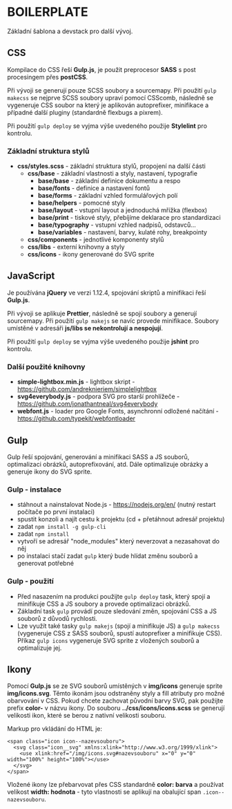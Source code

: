 # BOILERPLATE

Základní šablona a devstack pro další vývoj.


## CSS

Kompilace do CSS řeší **Gulp.js**, je použit preprocesor **SASS** s post procesingem přes **postCSS**.

Při vývoji se generují pouze SCSS soubory a sourcemapy. Při použití `gulp makecss` se nejprve SCSS soubory upraví pomocí CSScomb, následně se vygeneruje CSS soubor na který je aplikován autoprefixer, minifikace a případné další pluginy (standardně flexbugs a pixrem).

Při použití `gulp deploy` se vyjma výše uvedeného použije **Stylelint** pro kontrolu.


### Základní struktura stylů

* **css/styles.scss** - základní struktura stylů, propojení na další části
  * **css/base** - základní vlastnosti a styly, nastavení, typografie
    * **base/base** - základní definice dokumentu a respo
    * **base/fonts** - definice a nastavení fontů
    * **base/forms** - základní vzhled formulářových polí
    * **base/helpers** - pomocné styly
    * **base/layout** - vstupní layout a jednoduchá mřížka (flexbox)
    * **base/print** - tiskové styly, přebíjíme deklarace pro standardizaci
    * **base/typography** - vstupní vzhled nadpisů, odstavců...
    * **base/variables** - nastavení, barvy, kulaté rohy, breakpointy
  * **css/components** - jednotlivé komponenty stylů
  * **css/libs** - externí knihovny a styly
  * **css/icons** - ikony generované do SVG sprite


## JavaScript

Je používána **jQuery** ve verzi 1.12.4, spojování skriptů a minifikaci řeší **Gulp.js**.

Při vývoji se aplikuje **Prettier**, následně se spojí soubory a generují sourcemapy. Při použití `gulp makejs` se navíc provede minifikace. Soubory umístěné v adresáři **js/libs se nekontrolují a nespojují**.

Při použití `gulp deploy` se vyjma výše uvedeného použije **jshint** pro kontrolu.

### Další použité knihovny

* **simple-lightbox.min.js** - lightbox skript - https://github.com/andreknieriem/simplelightbox
* **svg4everybody.js** - podpora SVG pro starší prohlížeče - https://github.com/jonathantneal/svg4everybody
* **webfont.js** - loader pro Google Fonts, asynchronní odložené načítání - https://github.com/typekit/webfontloader


## Gulp

Gulp řeší spojování, generování a minifikaci SASS a JS souborů, optimalizaci obrázků, autoprefixování, atd. Dále optimalizuje obrázky a generuje ikony do SVG sprite.

### Gulp - instalace

* stáhnout a nainstalovat Node.js - https://nodejs.org/en/ (nutný restart počítače po první instalaci)
* spustit konzoli a najít cestu k projektu (cd + přetáhnout adresář projektu)
* zadat `npm install -g gulp-cli`
* zadat `npm install`
* vytvoří se adresář "node_modules" který neverzovat a nezasahovat do něj
* po instalaci stačí zadat `gulp` který bude hlídat změnu souborů a generovat potřebné

### Gulp - použití

* Před nasazením na produkci použijte `gulp deploy` task, který spojí a minifikuje CSS a JS soubory a provede optimalizaci obrázků.
* Základní task `gulp` provádí pouze sledování změn, spojování CSS a JS souborů z důvodů rychlosti.
* Lze využít také tasky `gulp makejs` (spojí a minifikuje JS) a `gulp makecss` (vygeneruje CSS z SASS souborů, spustí autoprefixer a minifikuje CSS). Příkaz `gulp icons` vygeneruje SVG sprite z vložených souborů a optimalizuje jej.


## Ikony

Pomocí **Gulp.js** se ze SVG souborů umístěných v **img/icons** generuje sprite **img/icons.svg**. Těmto ikonám jsou odstraněny styly a fill atributy pro možné obarvování v CSS. Pokud chcete zachovat původní barvy SVG, pak použijte prefix **color-** v názvu ikony. Do souboru **../css/icons/icons.scss** se generují velikosti ikon, které se berou z nativní velikosti souboru.

Markup pro vkládání do HTML je:
```
<span class="icon icon--nazevsouboru">
  <svg class="icon__svg" xmlns:xlink="http://www.w3.org/1999/xlink">
    <use xlink:href="/img/icons.svg#nazevsouboru" x="0" y="0" width="100%" height="100%"></use>
  </svg>
</span>
```

Vložené ikony lze přebarvovat přes CSS standardně **color: barva** a používat velikost **width: hodnota** - tyto vlastnosti se aplikují na obalující span `.icon--nazevsouboru`.
